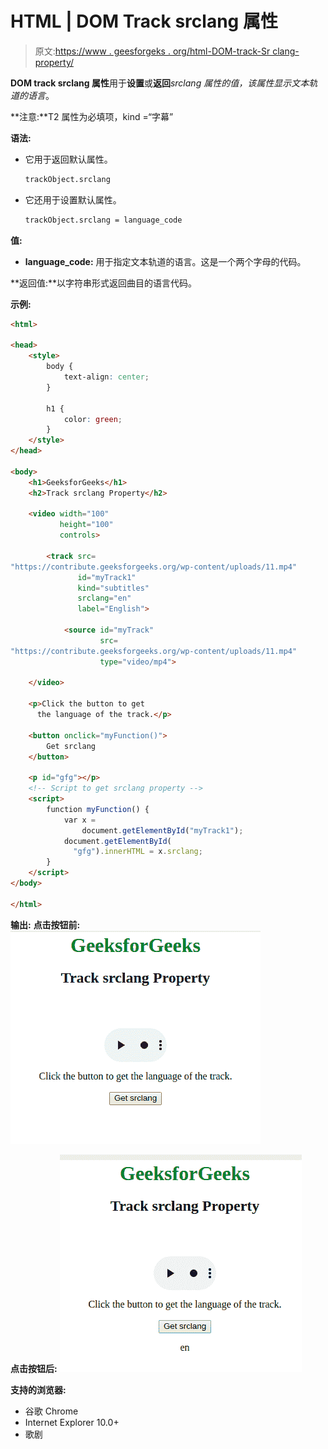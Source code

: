 # HTML | DOM Track srclang 属性

> 原文:[https://www . geesforgeks . org/html-DOM-track-Sr clang-property/](https://www.geeksforgeeks.org/html-dom-track-srclang-property/)

**DOM track srclang 属性**用于**设置**或**返回***srclang 属性的值，该属性显示文本轨道的语言*。

**注意:**T2 属性为必填项，kind =“字幕”

**语法:**

*   它用于返回默认属性。

    ```html
    trackObject.srclang
    ```

*   它还用于设置默认属性。

    ```html
    trackObject.srclang = language_code
    ```

**值:**

*   **language_code:** 用于指定文本轨道的语言。这是一个两个字母的代码。

**返回值:**以字符串形式返回曲目的语言代码。

**示例:**

```html
<html>

<head>
    <style>
        body {
            text-align: center;
        }

        h1 {
            color: green;
        }
    </style>
</head>

<body>
    <h1>GeeksforGeeks</h1>
    <h2>Track srclang Property</h2>

    <video width="100" 
           height="100"
           controls>

        <track src=
"https://contribute.geeksforgeeks.org/wp-content/uploads/11.mp4"
               id="myTrack1"
               kind="subtitles" 
               srclang="en"
               label="English">

            <source id="myTrack" 
                    src=
"https://contribute.geeksforgeeks.org/wp-content/uploads/11.mp4" 
                    type="video/mp4">

    </video>

    <p>Click the button to get
      the language of the track.</p>

    <button onclick="myFunction()">
        Get srclang
    </button>

    <p id="gfg"></p>
    <!-- Script to get srclang property -->
    <script>
        function myFunction() {
            var x = 
                document.getElementById("myTrack1");
            document.getElementById(
              "gfg").innerHTML = x.srclang;
        }
    </script>
</body>

</html>
```

**输出:**
**点击按钮前:**
![](img/8504ce9ad577265453dd895c225423c3.png)

**点击按钮后:**
![](img/c664485a85be5c33711eb3b230c8579b.png)

**支持的浏览器:**

*   谷歌 Chrome
*   Internet Explorer 10.0+
*   歌剧
